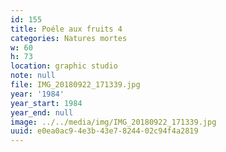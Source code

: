 ```yaml
---
id: 155
title: Poéle aux fruits 4
categories: Natures mortes
w: 60
h: 73
location: graphic studio
note: null
file: IMG_20180922_171339.jpg
year: '1984'
year_start: 1984
year_end: null
image: ../../media/img/IMG_20180922_171339.jpg
uuid: e0ea0ac9-4e3b-43e7-8244-02c94f4a2819
---
```


